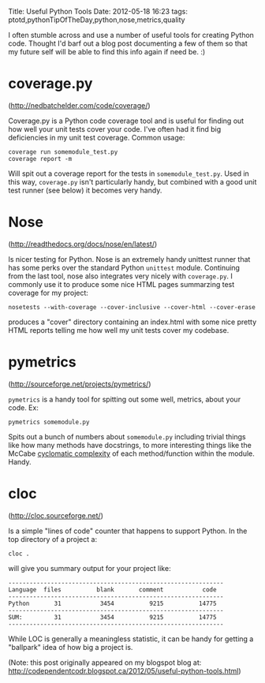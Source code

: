 Title: Useful Python Tools
Date: 2012-05-18 16:23
tags: ptotd,pythonTipOfTheDay,python,nose,metrics,quality

I often stumble across and use a number of useful tools for creating Python code.  Thought I'd barf out a blog post
documenting a few of them so that my future self will be able to find this info again if need be. :)

# coverage.py

(<http://nedbatchelder.com/code/coverage/>)

Coverage.py is a Python code coverage tool and is useful for finding out how well your unit tests cover your code.
I've often had it find big deficiencies in my unit test coverage.  Common usage:

```shell
coverage run somemodule_test.py
coverage report -m
```

Will spit out a coverage report for the tests in `somemodule_test.py`.  Used in this way, `coverage.py` isn't particularly
handy, but combined with a good unit test runner (see below) it becomes very handy.

# Nose

(<http://readthedocs.org/docs/nose/en/latest/>)

Is nicer testing for Python.  Nose is an extremely handy unittest runner that has some perks over the standard Python
`unittest` module.  Continuing from the last tool, nose also integrates very nicely with `coverage.py`.  I commonly use
it to produce some nice HTML pages summarzing test coverage for my project:

```shell
nosetests --with-coverage --cover-inclusive --cover-html --cover-erase
```

produces a "cover" directory containing an index.html with some nice pretty HTML reports telling me how well my unit
tests cover my codebase.

# pymetrics

(<http://sourceforge.net/projects/pymetrics/>)

`pymetrics` is a handy tool for spitting out some well, metrics, about your code.  Ex:

```shell
pymetrics somemodule.py
```

Spits out a bunch of numbers about `somemodule.py` including trivial things like how many methods have docstrings, to
more interesting things like the McCabe [cyclomatic complexity](http://en.wikipedia.org/wiki/Cyclomatic_complexity) of
each method/function within the module.  Handy.

# cloc

(<http://cloc.sourceforge.net/>)

Is a simple "lines of code" counter that happens to support Python.  In the top directory of a project a:

```shell
cloc .
```

will give you summary output for your project like:

```pre
-------------------------------------------------------------
Language  files          blank       comment           code
-------------------------------------------------------------
Python       31           3454          9215          14775
-------------------------------------------------------------
SUM:         31           3454          9215          14775
-------------------------------------------------------------
```

While LOC is generally a meaningless statistic, it can be handy for getting a "ballpark" idea of how big a project is.

(Note: this post originally appeared on my blogspot blog at: <http://codependentcodr.blogspot.ca/2012/05/useful-python-tools.html>)
